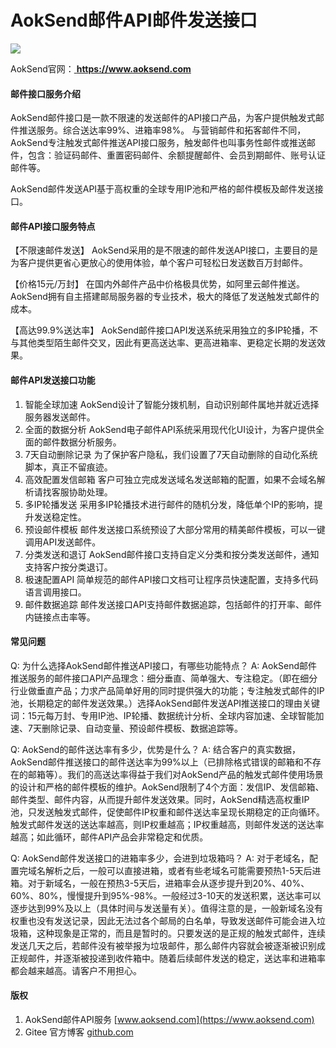# AokSend邮件API邮件发送接口

<img src="[http://baidu.com/pic/doge.png](https://repository-images.githubusercontent.com/766794885/6c70798d-f0d3-4b25-a4eb-9f29989a1327)">

AokSend官网：[ **https://www.aoksend.com** ](https://www.aoksend.com)

#### 邮件接口服务介绍
AokSend邮件接口是一款不限速的发送邮件的API接口产品，为客户提供触发式邮件推送服务。综合送达率99%、进箱率98%。
与营销邮件和拓客邮件不同，AokSend专注触发式邮件推送API接口服务，触发邮件也叫事务性邮件或推送邮件，包含：验证码邮件、重置密码邮件、余额提醒邮件、会员到期邮件、账号认证邮件等。

AokSend邮件发送API基于高权重的全球专用IP池和严格的邮件模板及邮件发送接口。


#### 邮件API接口服务特点
【不限速邮件发送】
AokSend采用的是不限速的邮件发送API接口，主要目的是为客户提供更省心更放心的使用体验，单个客户可轻松日发送数百万封邮件。

【价格15元/万封】
在国内外邮件产品中价格极具优势，如阿里云邮件推送。AokSend拥有自主搭建邮局服务器的专业技术，极大的降低了发送触发式邮件的成本。

【高达99.9%送达率】
AokSend邮件接口API发送系统采用独立的多IP轮播，不与其他类型陌生邮件交叉，因此有更高送达率、更高进箱率、更稳定长期的发送效果。


#### 邮件API发送接口功能

1.  智能全球加速
AokSend设计了智能分拨机制，自动识别邮件属地并就近选择服务器发送邮件。
2.  全面的数据分析
AokSend电子邮件API系统采用现代化UI设计，为客户提供全面的邮件数据分析服务。
3.  7天自动删除记录
为了保护客户隐私，我们设置了7天自动删除的自动化系统脚本，真正不留痕迹。
4.  高效配置发信邮箱
客户可独立完成发送域名发送邮箱的配置，如果不会域名解析请找客服协助处理。
5.  多IP轮播发送
采用多IP轮播技术进行邮件的随机分发，降低单个IP的影响，提升发送稳定性。
6.  预设邮件模板
邮件发送接口系统预设了大部分常用的精美邮件模板，可以一键调用API发送邮件。
7.  分类发送和退订
AokSend邮件接口支持自定义分类和按分类发送邮件，通知支持客户按分类退订。
8.  极速配置API
简单规范的邮件API接口文档可让程序员快速配置，支持多代码语言调用接口。
9.  邮件数据追踪
邮件发送接口API支持邮件数据追踪，包括邮件的打开率、邮件内链接点击率等。


#### 常见问题
Q: 为什么选择AokSend邮件推送API接口，有哪些功能特点？
A: AokSend邮件推送服务的邮件接口API产品理念：细分垂直、简单强大、专注稳定。（即在细分行业做垂直产品；力求产品简单好用的同时提供强大的功能；专注触发式邮件的IP池，长期稳定的邮件发送效果。）选择AokSend邮件发送API推送接口的理由关键词：15元每万封、专用IP池、IP轮播、数据统计分析、全球内容加速、全球智能加速、7天删除记录、自动变量、预设邮件模板、数据追踪等。

Q: AokSend的邮件送达率有多少，优势是什么？
A: 结合客户的真实数据，AokSend邮件推送接口的邮件送达率为99%以上（已排除格式错误的邮箱和不存在的邮箱等）。我们的高送达率得益于我们对AokSend产品的触发式邮件使用场景的设计和严格的邮件模板的维护。AokSend限制了4个方面：发信IP、发信邮箱、邮件类型、邮件内容，从而提升邮件发送效果。同时，AokSend精选高权重IP池，只发送触发式邮件，促使邮件IP权重和邮件送达率呈现长期稳定的正向循环。触发式邮件发送的送达率越高，则IP权重越高；IP权重越高，则邮件发送的送达率越高；如此循环，邮件API产品会非常稳定和优质。

Q: AokSend邮件发送接口的进箱率多少，会进到垃圾箱吗？
A: 对于老域名，配置完域名解析之后，一般可以直接进箱，或者有些老域名可能需要预热1-5天后进箱。对于新域名，一般在预热3-5天后，进箱率会从逐步提升到20%、40%、60%、80%，慢慢提升到95%-98%。一般经过3-10天的发送积累，送达率可以逐步达到99%及以上（具体时间与发送量有关）。值得注意的是，一般新域名没有权重也没有发送记录，因此无法过各个邮局的白名单，导致发送邮件可能会进入垃圾箱，这种现象是正常的，而且是暂时的。只要发送的是正规的触发式邮件，连续发送几天之后，若邮件没有被举报为垃圾邮件，那么邮件内容就会被逐渐被识别成正规邮件，并逐渐被投递到收件箱中。随着后续邮件发送的稳定，送达率和进箱率都会越来越高。请客户不用担心。




#### 版权

1.  AokSend邮件API服务 [www.aoksend.com](https://www.aoksend.com)
2.  Gitee 官方博客 [github.com](https://github.com)
